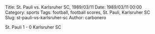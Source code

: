Title: St. Pauli vs. Karlsruher SC, 1989/03/11
Date: 1989/03/11 00:00
Category: sports
Tags: football, football scores, St. Pauli, Karlsruher SC
Slug: st-pauli-vs-karlsruher-sc
Author: carbonero


St. Pauli 1 - 0 Karlsruher SC
